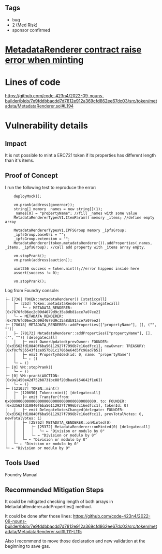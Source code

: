 ## Tags

- bug
- 2 (Med Risk)
- sponsor confirmed

# [MetadataRenderer contract raise error when minting](https://github.com/code-423n4/2022-09-nouns-builder-findings/issues/69) 

# Lines of code

https://github.com/code-423n4/2022-09-nouns-builder/blob/7e9fddbbacdd7d7812e912a369cfd862ee67dc03/src/token/metadata/MetadataRenderer.sol#L194


# Vulnerability details

## Impact
It is not possible to mint a ERC721 token if its properties has different length than it's items.

## Proof of Concept

I run the following test to reproduce the error:

        deployMock();

        vm.prank(address(governor));
        string[] memory _names = new string[](1);
        _names[0] = "propertyName"; //fill _names with some value
        MetadataRendererTypesV1.ItemParam[] memory _items; //define empty array
        
        MetadataRendererTypesV1.IPFSGroup memory _ipfsGroup; 
        _ipfsGroup.baseUri = "";
        _ipfsGroup.extension = "";
        MetadataRenderer(token.metadataRenderer()).addProperties(_names, _items, _ipfsGroup); //call add property with _items array empty.

        vm.stopPrank();
        vm.prank(address(auction));

        uint256 success = token.mint();//error happens inside here
        assert(success != 0);

        vm.stopPrank();
        

Log from Foundry console:

    ├─ [736] TOKEN::metadataRenderer() [staticcall]
    │   ├─ [353] Token::metadataRenderer() [delegatecall]
    │   │   └─ ← METADATA_RENDERER: [0x7076fd06ec2d09d4679d9c35a8db81ace7a07ee2]
    │   └─ ← METADATA_RENDERER: [0x7076fd06ec2d09d4679d9c35a8db81ace7a07ee2]
    ├─ [78618] METADATA_RENDERER::addProperties(["propertyName"], [], ("", ""))
    │   ├─ [78172] MetadataRenderer::addProperties(["propertyName"], [], ("", "")) [delegatecall]
    │   │   ├─ emit OwnerUpdated(prevOwner: FOUNDER: [0xd3562fd10840f6ba56112927f7996b7c16edfcc1], newOwner: TREASURY: [0xf8cf955543f1ce957b81c1786be64d5fc96ad7b5])      
    │   │   ├─ emit PropertyAdded(id: 0, name: "propertyName")
    │   │   └─ ← ()
    │   └─ ← ()
    ├─ [0] VM::stopPrank()
    │   └─ ← ()
    ├─ [0] VM::prank(AUCTION: [0x9a1450e42d752b8731bc88f20dbaa9154642f1e6])
    │   └─ ← ()
    ├─ [121037] TOKEN::mint()
    │   ├─ [120650] Token::mint() [delegatecall]
    │   │   ├─ emit Transfer(from: 0x0000000000000000000000000000000000000000, to: FOUNDER: [0xd3562fd10840f6ba56112927f7996b7c16edfcc1], tokenId: 0)
    │   │   ├─ emit DelegateVotesChanged(delegate: FOUNDER: [0xd3562fd10840f6ba56112927f7996b7c16edfcc1], prevTotalVotes: 0, newTotalVotes: 1)
    │   │   ├─ [25762] METADATA_RENDERER::onMinted(0)
    │   │   │   ├─ [25372] MetadataRenderer::onMinted(0) [delegatecall]
    │   │   │   │   └─ ← "Division or modulo by 0"
    │   │   │   └─ ← "Division or modulo by 0"
    │   │   └─ ← "Division or modulo by 0"
    │   └─ ← "Division or modulo by 0"
    └─ ← "Division or modulo by 0"



## Tools Used
Foundry
Manual

## Recommended Mitigation Steps
It could be mitigated checking length of both arrays in MetadataRenderer.addProperties() method.

It could be done after those lines:
https://github.com/code-423n4/2022-09-nouns-builder/blob/7e9fddbbacdd7d7812e912a369cfd862ee67dc03/src/token/metadata/MetadataRenderer.sol#L111-L115

Also I recommend to move those declaration and new validation at the beginning to save gas.